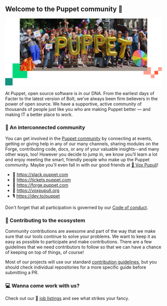 ## Welcome to the Puppet community 👋

![Puppet folk having a grand time at Portland's annual Pride parade.](https://raw.githubusercontent.com/puppetlabs/.github/master/profile/Community-Marquee-1792x768.png)

At Puppet, open source software is in our DNA. From the earliest days of Facter to the latest version of Bolt, we’ve always been firm believers in the power of open source. We have a supportive, active community of thousands of people just like you who are making Puppet better — and making IT a better place to work.


### 🎪 An interconnected community

You can get involved in the [Puppet community](https://puppet.com/community/) by connecting at events, getting or giving help in any of our many channels, sharing modules on the Forge, contributing code, docs, or any of your valuable insights--and many other ways, too! However you decide to jump in, we know you’ll learn a lot and enjoy meeting the smart, friendly people who make up the Puppet community. Maybe you'll even fall in with our good friends at [🦊 Vox Pupuli](https://voxpupuli.org)!

- 💬 https://slack.puppet.com
- 🎫 https://tickets.puppet.com
- 🎩 https://forge.puppet.com
- 🦊 https://voxpupuli.org
- 🎙 https://dev.to/puppet

Don't forget that all participation is governed by our [Code of conduct](https://pup.pt/conduct).

### 🎁 Contributing to the ecosystem

Community contributions are awesome and part of the way that we make sure that our tools continue to solve your problems. We want to keep it as easy as possible to participate and make contributions. There are a few guidelines that we need contributors to follow so that we can have a chance of keeping on top of things, of course!

Most of our projects will use our standard [contribution guidelines](https://github.com/puppetlabs/.github/blob/master/CONTRIBUTING.md), but you should check individual repositories for a more specific guide before submitting a PR.

### 💻 Wanna come work with us?

Check out our 📜 [job listings](http://puppet.com/jobs) and see what strikes your fancy.

